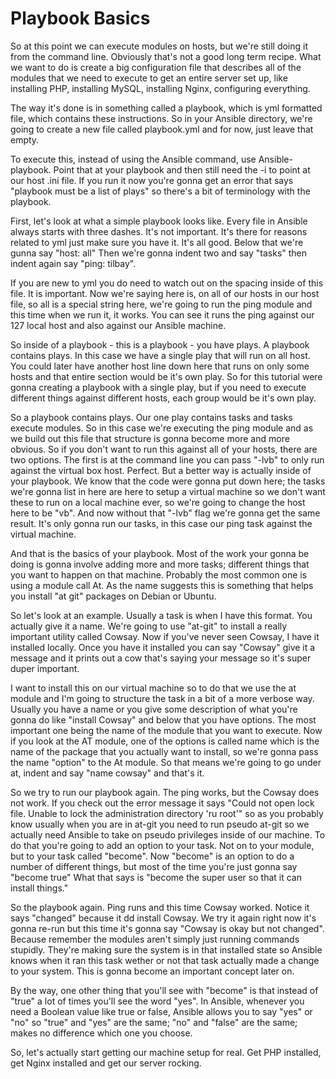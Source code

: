 # Playbook Basics

So at this point we can execute modules on hosts, but we're still doing it from the command line. Obviously that's not a good long term recipe. What we want to do is create a big configuration file that describes all of the modules that we need to execute to get an entire server set up, like installing PHP, installing MySQL, installing Nginx, configuring everything.

The way it's done is in something called a playbook, which is yml formatted file, which contains these instructions. So in your Ansible directory, we're going to create a new file called playbook.yml and for now, just leave that empty.

To execute this, instead of using the Ansible command, use Ansible-playbook. Point that at your playbook and then still need the -i to point at our host .ini file. If you run it now you're gonna get an error that says "playbook must be a list of plays" so there's a bit of terminology with the playbook.

First, let's look at what a simple playbook looks like. Every file in Ansible always starts with three dashes. It's not important. It's there for reasons related to yml just make sure you have it. It's all good. Below that we're gunna say "host: all" Then we're gonna indent two and say "tasks" then indent again say "ping: tilbay".

If you are new to yml you do need to watch out on the spacing inside of this file. It is important. Now we're saying here is, on all of our hosts in our host file, so all is a special string here, we're going to run the ping module and this time when we run it, it works. You can see it runs the ping against our 127 local host and also against our Ansible machine.

So inside of a playbook - this is a playbook - you have plays. A playbook contains plays. In this case we have a single play that will run on all host. You could later have another host line down here that runs on only some hosts and that entire section would be it's own play. So for this tutorial were gonna creating a playbook with a single play, but if you need to execute different things against different hosts, each group would be it's own play.

So a playbook contains plays. Our one play contains tasks and tasks execute modules. So in this case we're executing the ping module and as we build out this file that structure is gonna become more and more obvious. So if you don't want to run this against all of your hosts, there are two options. The first is at the command line you can pass "-lvb" to only run against the virtual box host. Perfect. But a better way is actually inside of your playbook. We know that the code were gonna put down here; the tasks we're gonna list in here are here to setup a virtual machine so we don't want these to run on a local machine ever, so we're going to change the host here to be "vb". And now without that "-lvb" flag we're gonna get the same result. It's only gonna run our tasks, in this case our ping task against the virtual machine.

And that is the basics of your playbook. Most of the work your gonna be doing is gonna involve adding more and more tasks; different things that you want to happen on that machine. Probably the most common one is using a module call At. As the name suggests this is something that helps you install "at git" packages on Debian or Ubuntu.

So let's look at an example. Usually a task is when I have this format. You actually give it a name. We're going to use "at-git" to install a really important utility called Cowsay. Now if you've never seen Cowsay, I have it installed locally. Once you have it installed you can say "Cowsay" give it a message and it prints out a cow that's saying your message so it's super duper important.

I want to install this on our virtual machine so to do that we use the at module and I'm going to structure the task in a bit of a more verbose way. Usually you have a name or you give some description of what you're gonna do like "install Cowsay" and below that you have options. The most important one being the name of the module that you want to execute. Now if you look at the AT module, one of the options is called name which is the name of the package that you actually want to install, so we're gonna pass the name "option" to the At module. So that means we're going to go under at, indent and say "name cowsay" and that's it.

So we try to run our playbook again. The ping works, but the Cowsay does not work. If you check out the error message it says "Could not open lock file. Unable to lock the administration directory 'ru root'" so as you probably know usually when you are in at-git you need to run pseudo at-git so we actually need Ansible to take on pseudo privileges inside of our machine. To do that you're going to add an option to your task. Not on to your module, but to your task called "become". Now "become" is an option to do a number of different things, but most of the time you're just gonna say "become true" What that says is "become the super user so that it can install things."

So the playbook again. Ping runs and this time Cowsay worked. Notice it says "changed" because it dd install Cowsay. We try it again right now it's gonna re-run but this time it's gonna say "Cowsay is okay but not changed". Because remember the modules aren't simply just running commands stupidly. They're making sure the system is in that installed state so Ansible knows when it ran this task wether or not that task actually made a change to your system. This is gonna become an important concept later on.

By the way, one other thing that you'll see with "become" is that instead of "true" a lot of times you'll see the word "yes". In Ansible, whenever you need a Boolean value like true or false, Ansible allows you to say "yes" or "no" so "true" and "yes" are the same; "no" and "false" are the same; makes no difference which one you choose.

So, let's actually start getting our machine setup for real. Get PHP installed, get Nginx installed and get our server rocking.
